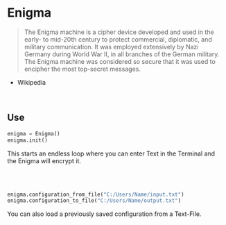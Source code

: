 # Enigma

> The Enigma machine is a cipher device developed and used in the early- to mid-20th century to protect commercial, diplomatic, and military communication. It was employed extensively by Nazi Germany during World War II, in all branches of the German military. The Enigma machine was considered so secure that it was used to encipher the most top-secret messages.
- Wikipedia

<br>


## Use
  ```python
enigma = Enigma()
enigma.init()
  ```
This starts an endless loop where you can enter Text in the Terminal and the Enigma will encrypt it.

<br>
<br>

```python
enigma.configuration_from_file("C:/Users/Name/input.txt")
enigma.configuration_to_file("C:/Users/Name/output.txt")
```
You can also load a previously saved configuration from a Text-File.
